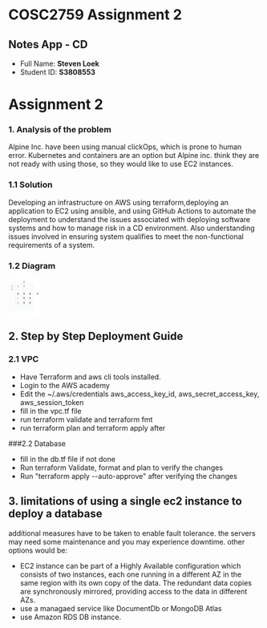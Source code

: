 # COSC2759 Assignment 2
## Notes App - CD
- Full Name: **Steven Loek**
- Student ID: **S3808553**




#  Assignment 2
### 1. Analysis of the problem
Alpine Inc. have been using manual clickOps, which is prone to human error. Kubernetes and containers are an option but Alpine inc. think they are not ready with using those, so they would like to use EC2 instances.  
### 1.1 Solution
Developing an infrastructure on AWS using terraform,deploying an application to EC2 using ansible, and using GitHub Actions to automate the deployment to understand the issues associated with deploying software systems and how to manage risk in a CD environment. Also understanding issues involved in ensuring system qualifies to meet the non-functional requirements of a system.
### 1.2 Diagram
<img src="/img/awsDiagram.png" style="height: 70px;"/>


## 2. Step by Step Deployment Guide
### 2.1 VPC
*  Have Terraform and aws cli tools installed. 
*  Login to the AWS academy
* Edit the ~/.aws/credentials aws_access_key_id, aws_secret_access_key, aws_session_token
* fill in the vpc.tf file
* run terraform validate and terraform fmt
* run terraform plan and terraform apply after

###2.2 Database
* fill in the db.tf file if not done
* Run terraform Validate, format and plan to verify the changes
* Run "terraform apply --auto-approve" after verifying the changes

## 3. limitations of using a single ec2 instance to deploy a database
additional measures have to be taken to enable fault tolerance.  the servers may need some maintenance and you may experience downtime.
other options would be: 
*  EC2 instance can be part of a Highly Available configuration which consists of two instances, each one running in a different AZ in the same region with its own copy of the data. The redundant data copies are synchronously mirrored, providing access to the data in different AZs.
*  use a managaed service like DocumentDb or MongoDB Atlas
*  use Amazon RDS DB instance.
